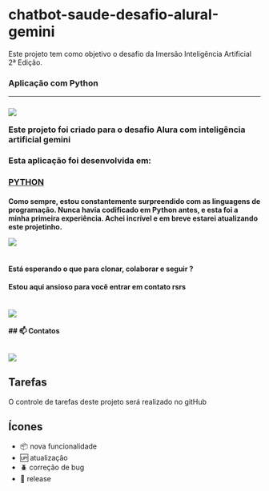# chatbot-saude-desafio-aluraI-gemini
Este projeto tem como objetivo o desafio da Imersão Inteligência Artificial 2ª Edição.

<h3>Aplicação com Python<hr><h3>

<img src="https://media.giphy.com/media/4EIJ9RoU6EwAtAYe7B/giphy.gif" /><br>

Este projeto foi criado para o desafio Alura com inteligência artificial gemini</b></br> 

<h3>Esta aplicação foi desenvolvida em:<h3>

[PYTHON](https://img.shields.io/badge/Python-FFD43B?style=for-the-badge&logo=python&logoColor=blue)<br>


<h4>Como sempre, estou constantemente surpreendido com as linguagens de programação. Nunca havia codificado em Python antes, e esta foi a minha primeira experiência. Achei incrível e em breve estarei atualizando este projetinho. <br>

<img src="https://media.giphy.com/media/keUm5tRMxoniSyYWan/giphy.gif" /><br><br>
<h4>Está esperando o que para clonar, colaborar e seguir ?</h4>
<h4>Estou aqui ansioso para você entrar em contato rsrs<h4><br>
<img src="https://media.giphy.com/media/v1.Y2lkPTc5MGI3NjExaDlidXczdmZia2M5YTJibnJ5YzZ1MW5oaWY5emNhcjM5ajd2OWJzbyZlcD12MV9naWZzX3NlYXJjaCZjdD1n/G4Ihli2UThrBS/giphy.gif" /><br><br>
 ## 📫 Contatos <br><br>



[<img src="https://img.shields.io/badge/linkedin-%230077B5.svg?&style=for-the-badge&logo=linkedin&logoColor=white" />](https://www.linkedin.com/in/pedro-henrique-b09b64206/)
## Tarefas

O controle de tarefas deste projeto será realizado no gitHub

## Ícones

- :package: nova funcionalidade
- :up: atualização
- :beetle: correção de bug
- :checkered_flag: release
